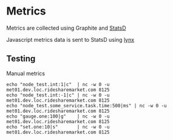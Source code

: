 # Metrics

Metrics are collected using Graphite and [StatsD](https://github.com/etsy/statsd/)

Javascript metrics data is sent to StatsD using [lynx](https://github.com/dscape/lynx)

## Testing

Manual metrics

    echo "node_test.int:1|c"  | nc -w 0 -u met01.dev.loc.ridesharemarket.com 8125
    echo "node_test.int:-1|c" | nc -w 0 -u met01.dev.loc.ridesharemarket.com 8125
    echo "node_test.some_service.task.time:500|ms" | nc -w 0 -u met01.dev.loc.ridesharemarket.com 8125
    echo "gauge.one:100|g"    | nc -w 0 -u met01.dev.loc.ridesharemarket.com 8125
    echo "set.one:10|s"       | nc -w 0 -u met01.dev.loc.ridesharemarket.com 8125

